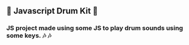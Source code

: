 ## :drum: Javascript Drum Kit :chopsticks:  

### JS project made using some JS to play drum sounds using some keys. :notes: :notes:
